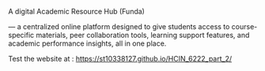 A digital Academic Resource Hub (Funda) 

— a centralized online platform designed to give
students access to course-specific materials,
peer collaboration tools, learning support features,
and academic performance insights, all in one place.

Test the website at : https://st10338127.github.io/HCIN_6222_part_2/